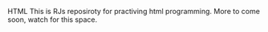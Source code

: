 HTML This is RJs reposiroty for practiving html programming. More to come soon, watch for this space.
